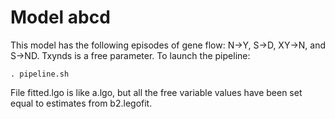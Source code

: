 # Model abcd

This model has the following episodes of gene flow: N->Y, S->D, XY->N,
and S->ND. Txynds is a free parameter. To launch the pipeline:

    . pipeline.sh

File fitted.lgo is like a.lgo, but all the free variable values have
been set equal to estimates from b2.legofit.

